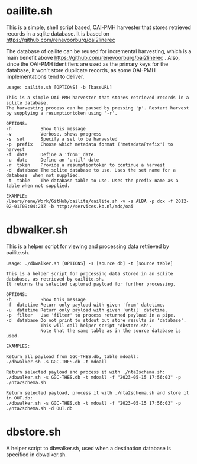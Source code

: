 # oailite.sh
This is a simple, shell script based, OAI-PMH harvester that stores retrieved records in a sqlite database. It is based on https://github.com/renevoorburg/oai2linerec

The database of oailite can be reused for incremental harvesting, which is a main benefit above https://github.com/renevoorburg/oai2linerec . Also, since the OAI-PMH identifiers are used as the primary keys for the database, it  won't store duplicate records, as some OAI-PMH implementations tend to deliver.
	
	usage: oailite.sh [OPTIONS] -b [baseURL]
	
	This is a simple OAI-PMH harvester that stores retrieved records in a sqlite database. 
	The harvesting process can be paused by pressing 'p'. Restart harvest by supplying a resumptiontoken using '-r'.
	
	OPTIONS:
	-h           Show this message
	-v           Verbose, shows progress
	-s  set      Specify a set to be harvested
	-p  prefix   Choose which metadata format ('metadataPrefix') to harvest
	-f  date     Define a 'from' date.
	-u  date     Define an 'until' date
	-r  token    Provide a resumptiontoken to continue a harvest
	-d  database The sqlite database to use. Uses the set name for a database  when not supplied.
	-t  table    The database table to use. Uses the prefix name as a table when not supplied.
	
	EXAMPLE:
	/Users/rene/Work/GitHub/oailite/oailite.sh -v -s ALBA -p dcx -f 2012-02-01T09:04:23Z -b http://services.kb.nl/mdo/oai

# dbwalker.sh

This is a helper script for viewing and processing data retrieved by oailite.sh.

	usage: ./dbwalker.sh [OPTIONS] -s [source db] -t [source table]
	
	This is a helper script for processing data stored in an sqlite database, as retrieved by oailite.sh. 
	It returns the selected captured payload for further processing.
	
	OPTIONS:
	-h           Show this message
	-f  datetime Return only payload with given 'from' datetime.
	-u  datetime Return only payload with given 'until' datetime.
	-p  filter   Use 'filter' to process returned payload in a pipe.
	-d  database Do not print to stdout but store results in 'database'. 
	             This will call helper script 'dbstore.sh'.
	             Note that the same table as in the source database is used.
	             
	EXAMPLES:
	
	Return all payload from GGC-THES.db, table mdoall:
	./dbwalker.sh -s GGC-THES.db -t mdoall
	
	Return selected payload and process it with ./nta2schema.sh:
	./dbwalker.sh -s GGC-THES.db -t mdoall -f "2023-05-15 17:56:03" -p ./nta2schema.sh
	
	Return selected payload, process it with ./nta2schema.sh and store it in OUT.db:
	./dbwalker.sh -s GGC-THES.db -t mdoall -f "2023-05-15 17:56:03" -p ./nta2schema.sh -d OUT.db


# dbstore.sh
A helper script to dbwalker.sh, used when a destination database is specified in dbwalker.sh.
